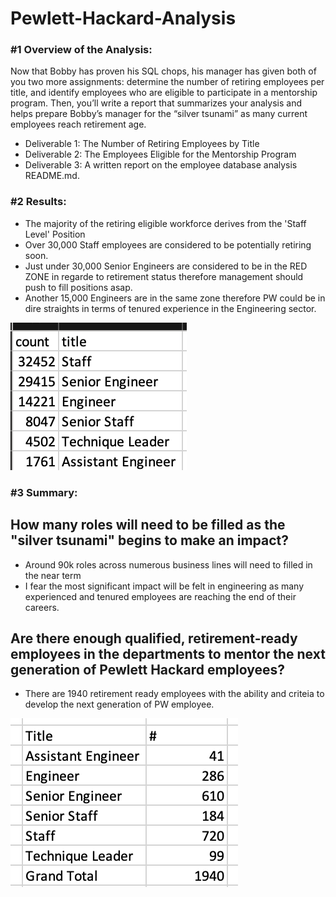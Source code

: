 # Pewlett-Hackard-Analysis



### #1 Overview of the Analysis:
Now that Bobby has proven his SQL chops, his manager has given both of you two more assignments: determine the number of retiring employees per title, and identify employees who are eligible to participate in a mentorship program. Then, you’ll write a report that summarizes your analysis and helps prepare Bobby’s manager for the “silver tsunami” as many current employees reach retirement age.

* Deliverable 1: The Number of Retiring Employees by Title
* Deliverable 2: The Employees Eligible for the Mentorship Program
* Deliverable 3: A written report on the employee database analysis README.md.



### #2 Results:
* The majority of the retiring eligible workforce derives from the 'Staff Level' Position
* Over 30,000 Staff employees are considered to be potentially retiring soon.
* Just under 30,000 Senior Engineers are considered to be in the RED ZONE in regarde to retirement status therefore management should push to fill positions asap.
* Another 15,000 Engineers are in the same zone therefore PW could be in dire straights in terms of tenured experience in the Engineering sector.

![name-of-you-image](https://github.com/Nimamotiee/Pewlett-Hackard-Analysis/blob/main/Analysis_Projects_Folder/Pewlett_Hackard_Analysis%20Folder/Data/retirement_titles.png)


### #3 Summary:
## How many roles will need to be filled as the "silver tsunami" begins to make an impact?
* Around 90k roles across numerous business lines will need to filled in the near term
* I fear the most significant impact will be felt in engineering as many experienced and tenured employees are reaching the end of their careers.

## Are there enough qualified, retirement-ready employees in the departments to mentor the next generation of Pewlett Hackard employees?
* There are 1940 retirement ready employees with the ability and criteia to develop the next generation of PW employee.

![name-of-you-image](https://github.com/Nimamotiee/Pewlett-Hackard-Analysis/blob/main/Analysis_Projects_Folder/Pewlett_Hackard_Analysis%20Folder/Data/membership_elgibility.png)
